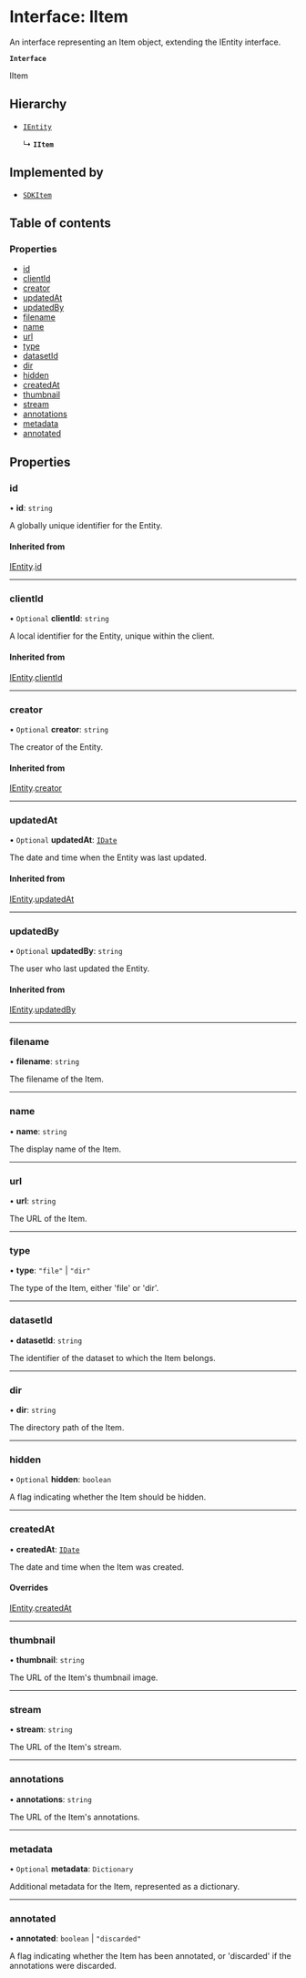 # Interface: IItem

An interface representing an Item object, extending the IEntity interface.

**`Interface`**

IItem

## Hierarchy

- [`IEntity`](IEntity.md)

  ↳ **`IItem`**

## Implemented by

- [`SDKItem`](../classes/SDKItem.md)

## Table of contents

### Properties

- [id](IItem.md#id)
- [clientId](IItem.md#clientid)
- [creator](IItem.md#creator)
- [updatedAt](IItem.md#updatedat)
- [updatedBy](IItem.md#updatedby)
- [filename](IItem.md#filename)
- [name](IItem.md#name)
- [url](IItem.md#url)
- [type](IItem.md#type)
- [datasetId](IItem.md#datasetid)
- [dir](IItem.md#dir)
- [hidden](IItem.md#hidden)
- [createdAt](IItem.md#createdat)
- [thumbnail](IItem.md#thumbnail)
- [stream](IItem.md#stream)
- [annotations](IItem.md#annotations)
- [metadata](IItem.md#metadata)
- [annotated](IItem.md#annotated)

## Properties

### id

• **id**: `string`

A globally unique identifier for the Entity.

#### Inherited from

[IEntity](IEntity.md).[id](IEntity.md#id)

___

### clientId

• `Optional` **clientId**: `string`

A local identifier for the Entity, unique within the client.

#### Inherited from

[IEntity](IEntity.md).[clientId](IEntity.md#clientid)

___

### creator

• `Optional` **creator**: `string`

The creator of the Entity.

#### Inherited from

[IEntity](IEntity.md).[creator](IEntity.md#creator)

___

### updatedAt

• `Optional` **updatedAt**: [`IDate`](../modules.md#idate)

The date and time when the Entity was last updated.

#### Inherited from

[IEntity](IEntity.md).[updatedAt](IEntity.md#updatedat)

___

### updatedBy

• `Optional` **updatedBy**: `string`

The user who last updated the Entity.

#### Inherited from

[IEntity](IEntity.md).[updatedBy](IEntity.md#updatedby)

___

### filename

• **filename**: `string`

The filename of the Item.

___

### name

• **name**: `string`

The display name of the Item.

___

### url

• **url**: `string`

The URL of the Item.

___

### type

• **type**: ``"file"`` \| ``"dir"``

The type of the Item, either 'file' or 'dir'.

___

### datasetId

• **datasetId**: `string`

The identifier of the dataset to which the Item belongs.

___

### dir

• **dir**: `string`

The directory path of the Item.

___

### hidden

• `Optional` **hidden**: `boolean`

A flag indicating whether the Item should be hidden.

___

### createdAt

• **createdAt**: [`IDate`](../modules.md#idate)

The date and time when the Item was created.

#### Overrides

[IEntity](IEntity.md).[createdAt](IEntity.md#createdat)

___

### thumbnail

• **thumbnail**: `string`

The URL of the Item's thumbnail image.

___

### stream

• **stream**: `string`

The URL of the Item's stream.

___

### annotations

• **annotations**: `string`

The URL of the Item's annotations.

___

### metadata

• `Optional` **metadata**: `Dictionary`

Additional metadata for the Item, represented as a dictionary.

___

### annotated

• **annotated**: `boolean` \| ``"discarded"``

A flag indicating whether the Item has been annotated, or 'discarded' if
the annotations were discarded.
